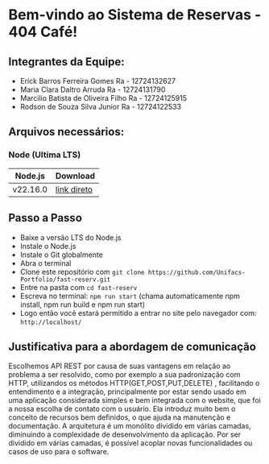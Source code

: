 # Bem-vindo ao Sistema de Reservas - 404 Café!

## Integrantes da Equipe:
- Erick Barros Ferreira Gomes 
  Ra - 12724132627
- Maria Clara Daltro Arruda
  Ra - 12724131790
- Marcilio Batista de Oliveira Filho
  Ra - 12724125915
- Rodson de Souza Silva Junior
  Ra - 12724122533
## Arquivos necessários:

### Node (Ultima LTS)

| Node.js  |   Download  |
|----------|-------------|
| v22.16.0 |[link direto](https://nodejs.org/pt)|


## Passo a Passo
* Baixe a versão LTS do Node.js
* Instale o Node.js
* Instale o Git globalmente
* Abra o terminal
* Clone este repositório com `git clone https://github.com/Unifacs-Portfolio/fast-reserv.git`
* Entre na pasta com `cd fast-reserv`
* Escreva no terminal: `npm run start` (chama automaticamente npm install, npm run build e npm run start)
* Logo então você estará permitido a entrar no site pelo navegador com: `http://localhost/`

## Justificativa para a abordagem de comunicação
Escolhemos API REST por causa de suas vantagens em relação ao problema a ser resolvido, como por exemplo a sua padronização com HTTP,  utilizandos os métodos HTTP(GET,POST,PUT,DELETE) , facilitando o entendimento e a integração, principalmente por estar sendo usado em uma aplicação considerada simples e bem integrada com o website, que foi a nossa escolha de contato com o usuário. Ela introduz muito bem o conceito de recursos bem definidos, o que ajuda na manutenção e documentação.
A arquitetura é um monólito dividido em várias camadas, diminuindo a complexidade de desenvolvimento da aplicação. Por ser dividido em várias camadas, é possível acoplar novas funcionalidades ou casos de uso para o software.

